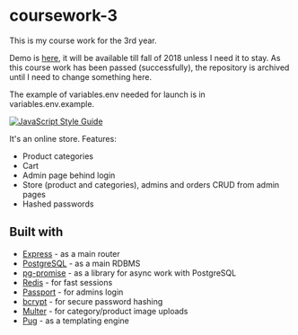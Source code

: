 # coursework-3

This is my course work for the 3rd year.

Demo is [here](https://kursach3.squad47.tk), it will be available till fall of 2018 unless I need it to stay. As this course work has been passed (successfully), the repository is archived until I need to change something here.

The example of variables.env needed for launch is in variables.env.example.

[![JavaScript Style Guide](https://img.shields.io/badge/code_style-standard-brightgreen.svg)](https://standardjs.com)

It's an online store. Features:
* Product categories
* Cart
* Admin page behind login
* Store (product and categories), admins and orders CRUD from admin pages
* Hashed passwords

## Built with
* [Express](http://expressjs.com/) - as a main router
* [PostgreSQL](https://www.postgresql.org/) - as a main RDBMS
* [pg-promise](https://github.com/vitaly-t/pg-promise) - as a library for async work with PostgreSQL
* [Redis](https://redis.io/) - for fast sessions
* [Passport](http://www.passportjs.org/) - for admins login
* [bcrypt](https://github.com/kelektiv/node.bcrypt.js) - for secure password hashing
* [Multer](https://github.com/expressjs/multer) - for category/product image uploads
* [Pug](https://pugjs.org/) - as a templating engine
